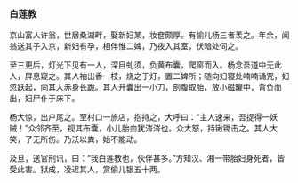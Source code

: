 <script type="text/javascript">
    var head = document.getElementsByTagName('head')[0];
    cssURL = '/public/article_1.css';
    linkTag = document.createElement('link');
    linkTag.href = cssURL;
    linkTag.setAttribute('type','text/css');
    linkTag.setAttribute('rel','stylesheet');
    head.appendChild(linkTag);
</script>
### 白莲教

京山富人许翁，世居桑湖畔，娶新妇某，妆奁颇厚。有偷儿杨三者羡之。年余，闻翁送其子入京，新妇有孕，相伴惟二婢，乃夜入其室，伏暗处伺之。

至三更后，灯光下见有一人，深目虬须，负黄布囊，爬窗而入。杨念吾道中无此人，屏息窥之。其人袖出香一枝，烧之于灯，置二婢所；随向妇寝处喃喃诵咒，妇忽跃起，向其人赤身长跪。其人开囊出一小刀，剖腹取胎，放小磁罐中，背负而出，妇尸仆于床下。

杨大惊，出户尾之。至村口一旅店，抱持之，大呼曰：“主人速来，吾捉得一妖贼！”众邻齐至，视其布囊，小儿胎血犹涔涔也。众大怒，持锹锄击之。其人大笑，了无所伤。乃沃以粪，始不能动。

及旦，送官刑讯，曰：“我白莲教也，伙伴甚多。”方知汉、湘一带胎妇身死者，皆受此害。狱成，凌迟其人，赏偷儿银五十两。

